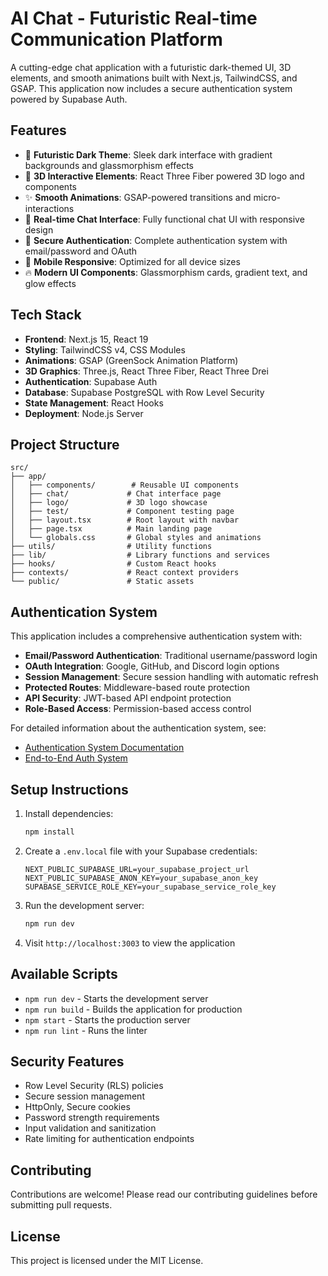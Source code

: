 # AI Chat - Futuristic Real-time Communication Platform

A cutting-edge chat application with a futuristic dark-themed UI, 3D elements, and smooth animations built with Next.js, TailwindCSS, and GSAP. This application now includes a secure authentication system powered by Supabase Auth.

## Features

- 🌌 **Futuristic Dark Theme**: Sleek dark interface with gradient backgrounds and glassmorphism effects
- 🎨 **3D Interactive Elements**: React Three Fiber powered 3D logo and components
- ✨ **Smooth Animations**: GSAP-powered transitions and micro-interactions
- 💬 **Real-time Chat Interface**: Fully functional chat UI with responsive design
- 🔐 **Secure Authentication**: Complete authentication system with email/password and OAuth
- 📱 **Mobile Responsive**: Optimized for all device sizes
- 🔥 **Modern UI Components**: Glassmorphism cards, gradient text, and glow effects

## Tech Stack

- **Frontend**: Next.js 15, React 19
- **Styling**: TailwindCSS v4, CSS Modules
- **Animations**: GSAP (GreenSock Animation Platform)
- **3D Graphics**: Three.js, React Three Fiber, React Three Drei
- **Authentication**: Supabase Auth
- **Database**: Supabase PostgreSQL with Row Level Security
- **State Management**: React Hooks
- **Deployment**: Node.js Server

## Project Structure

```
src/
├── app/
│   ├── components/        # Reusable UI components
│   ├── chat/             # Chat interface page
│   ├── logo/             # 3D logo showcase
│   ├── test/             # Component testing page
│   ├── layout.tsx        # Root layout with navbar
│   ├── page.tsx          # Main landing page
│   └── globals.css       # Global styles and animations
├── utils/                # Utility functions
├── lib/                  # Library functions and services
├── hooks/                # Custom React hooks
├── contexts/             # React context providers
└── public/               # Static assets
```

## Authentication System

This application includes a comprehensive authentication system with:

- **Email/Password Authentication**: Traditional username/password login
- **OAuth Integration**: Google, GitHub, and Discord login options
- **Session Management**: Secure session handling with automatic refresh
- **Protected Routes**: Middleware-based route protection
- **API Security**: JWT-based API endpoint protection
- **Role-Based Access**: Permission-based access control

For detailed information about the authentication system, see:
- [Authentication System Documentation](AUTH_SYSTEM_DOCUMENTATION.md)
- [End-to-End Auth System](END_TO_END_AUTH_SYSTEM.md)

## Setup Instructions

1. Install dependencies:
   ```bash
   npm install
   ```

2. Create a `.env.local` file with your Supabase credentials:
   ```env
   NEXT_PUBLIC_SUPABASE_URL=your_supabase_project_url
   NEXT_PUBLIC_SUPABASE_ANON_KEY=your_supabase_anon_key
   SUPABASE_SERVICE_ROLE_KEY=your_supabase_service_role_key
   ```

3. Run the development server:
   ```bash
   npm run dev
   ```

4. Visit `http://localhost:3003` to view the application

## Available Scripts

- `npm run dev` - Starts the development server
- `npm run build` - Builds the application for production
- `npm start` - Starts the production server
- `npm run lint` - Runs the linter

## Security Features

- Row Level Security (RLS) policies
- Secure session management
- HttpOnly, Secure cookies
- Password strength requirements
- Input validation and sanitization
- Rate limiting for authentication endpoints

## Contributing

Contributions are welcome! Please read our contributing guidelines before submitting pull requests.

## License

This project is licensed under the MIT License.